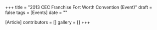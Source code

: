 +++
title = "2013 CEC Franchise Fort Worth Convention (Event)"
draft = false
tags = [Events]
date = ""

[Article]
contributors = []
gallery = []
+++